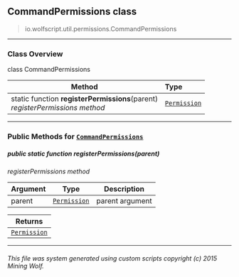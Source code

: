 ## CommandPermissions __class__

>io.wolfscript.util.permissions.CommandPermissions

---

### Class Overview

class CommandPermissions

Method | Type   
--- | :--- 
static function __registerPermissions__(parent) <br> _registerPermissions method_ | [`Permission`](../../permissions/Permission.md)



---


### Public Methods for [`CommandPermissions`](CommandPermissions.md)

##### <a id='registerpermissions'></a>public static function __registerPermissions__(parent)

_registerPermissions method_

Argument | Type | Description  
--- | --- | --- 
parent | [`Permission`](../../permissions/Permission.md) | parent argument

Returns | 
--- | 
[`Permission`](../../permissions/Permission.md) |


---


###### This file was system generated using custom scripts copyright (c) 2015 Mining Wolf.
	

